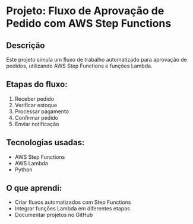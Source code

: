 # Projeto: Fluxo de Aprovação de Pedido com AWS Step Functions

## Descrição
Este projeto simula um fluxo de trabalho automatizado para aprovação de pedidos, utilizando AWS Step Functions e funções Lambda.

## Etapas do fluxo:
1. Receber pedido
2. Verificar estoque
3. Processar pagamento
4. Confirmar pedido
5. Enviar notificação

## Tecnologias usadas:
- AWS Step Functions
- AWS Lambda
- Python

## O que aprendi:
- Criar fluxos automatizados com Step Functions
- Integrar funções Lambda em diferentes etapas
- Documentar projetos no GitHub
